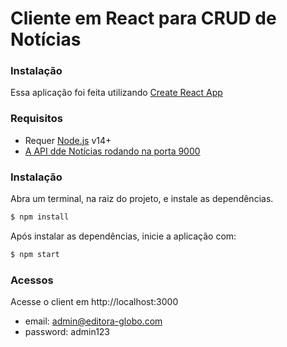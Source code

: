 # Cliente em React para CRUD de Notícias


### Instalação
Essa aplicação foi feita utilizando [Create React App](https://github.com/facebook/create-react-app)

### Requisitos
- Requer [Node.js](https://nodejs.org/) v14+ 
- [A API dde Notícias rodando na porta 9000](https://github.com/danielsidev/api-news-edg)

### Instalação
Abra um terminal, na raiz do projeto, e instale as dependências. 
```sh
$ npm install 
```

Após instalar as dependências, inicie a aplicação com:
```sh
$ npm start
```
### Acessos
Acesse o client em http://localhost:3000
-    email: admin@editora-globo.com
-    password: admin123
